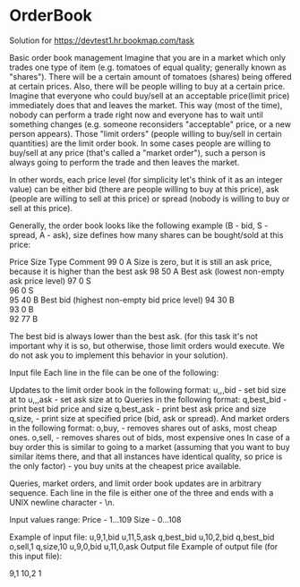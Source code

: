# OrderBook
Solution for https://devtest1.hr.bookmap.com/task

Basic order book management
Imagine that you are in a market which only trades one type of item (e.g. tomatoes of equal quality; generally known as "shares"). There will be a certain amount of tomatoes (shares) being offered at certain prices. Also, there will be people willing to buy at a certain price. Imagine that everyone who could buy/sell at an acceptable price(limit price) immediately does that and leaves the market. This way (most of the time), nobody can perform a trade right now and everyone has to wait until something changes (e.g. someone reconsiders "acceptable" price, or a new person appears). Those "limit orders" (people willing to buy/sell in certain quantities) are the limit order book. In some cases people are willing to buy/sell at any price (that's called a "market order"), such a person is always going to perform the trade and then leaves the market.

In other words, each price level (for simplicity let's think of it as an integer value) can be either bid (there are people willing to buy at this price), ask (people are willing to sell at this price) or spread (nobody is willing to buy or sell at this price).

Generally, the order book looks like the following example (B - bid, S - spread, A - ask), size defines how many shares can be bought/sold at this price:

Price	Size	Type	Comment
99	0	A	Size is zero, but it is still an ask price, because it is higher than the best ask
98	50	A	Best ask (lowest non-empty ask price level)
97	0	S	
96	0	S	
95	40	B	Best bid (highest non-empty bid price level)
94	30	B	
93	0	B	
92	77	B	

The best bid is always lower than the best ask. (for this task it's not important why it is so, but otherwise, those limit orders would execute. We do not ask you to implement this behavior in your solution).

Input file
Each line in the file can be one of the following:

Updates to the limit order book in the following format:
u,<price>,<size>,bid - set bid size at <price> to <size>
u,<price>,<size>,ask - set ask size at <price> to <size>
Queries in the following format:
q,best_bid - print best bid price and size
q,best_ask - print best ask price and size
q,size,<price> - print size at specified price (bid, ask or spread).
And market orders in the following format:
o,buy,<size> - removes <size> shares out of asks, most cheap ones.
o,sell,<size> - removes <size> shares out of bids, most expensive ones
In case of a buy order this is similar to going to a market (assuming that you want to buy <size> similar items there, and that all instances have identical quality, so price is the only factor) - you buy <size> units at the cheapest price available.

Queries, market orders, and limit order book updates are in arbitrary sequence. Each line in the file is either one of the three and ends with a UNIX newline character - \n.

Input values range:
Price - 1...109
Size - 0...108

Example of input file:
u,9,1,bid
u,11,5,ask
q,best_bid
u,10,2,bid
q,best_bid
o,sell,1
q,size,10
u,9,0,bid
u,11,0,ask
Output file
Example of output file (for this input file):

9,1
10,2
1
